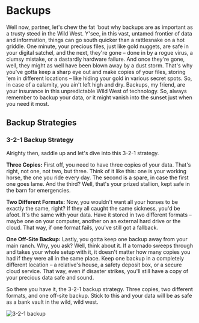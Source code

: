 # Backups

Well now, partner, let's chew the fat 'bout why backups are as important as a trusty steed in the Wild West. Y'see, in this vast, untamed frontier of data and information, things can go south quicker than a rattlesnake on a hot griddle. One minute, your precious files, just like gold nuggets, are safe in your digital satchel, and the next, they're gone – done in by a rogue virus, a clumsy mistake, or a dastardly hardware failure. And once they're gone, well, they might as well have been blown away by a dust storm. That's why you've gotta keep a sharp eye out and make copies of your files, storing 'em in different locations – like hiding your gold in various secret spots. So, in case of a calamity, you ain't left high and dry. Backups, my friend, are your insurance in this unpredictable Wild West of technology. So, always remember to backup your data, or it might vanish into the sunset just when you need it most.

## Backup Strategies

### 3-2-1 Backup Strategy

Alrighty then, saddle up and let's dive into this 3-2-1 strategy.

**Three Copies:** First off, you need to have three copies of your data. That's right, not one, not two, but three. Think of it like this: one is your working horse, the one you ride every day. The second is a spare, in case the first one goes lame. And the third? Well, that's your prized stallion, kept safe in the barn for emergencies.

**Two Different Formats:** Now, you wouldn't want all your horses to be exactly the same, right? If they all caught the same sickness, you'd be afoot. It's the same with your data. Have it stored in two different formats – maybe one on your computer, another on an external hard drive or the cloud. That way, if one format fails, you've still got a fallback.

**One Off-Site Backup:** Lastly, you gotta keep one backup away from your main ranch. Why, you ask? Well, think about it. If a tornado sweeps through and takes your whole setup with it, it doesn't matter how many copies you had if they were all in the same place. Keep one backup in a completely different location – a relative's house, a safety deposit box, or a secure cloud service. That way, even if disaster strikes, you'll still have a copy of your precious data safe and sound.

So there you have it, the 3-2-1 backup strategy. Three copies, two different formats, and one off-site backup. Stick to this and your data will be as safe as a bank vault in the wild, wild west.

![3-2-1 backup](https://www.handybackup.net/images/features/3-2-1-backup-rule.png)
